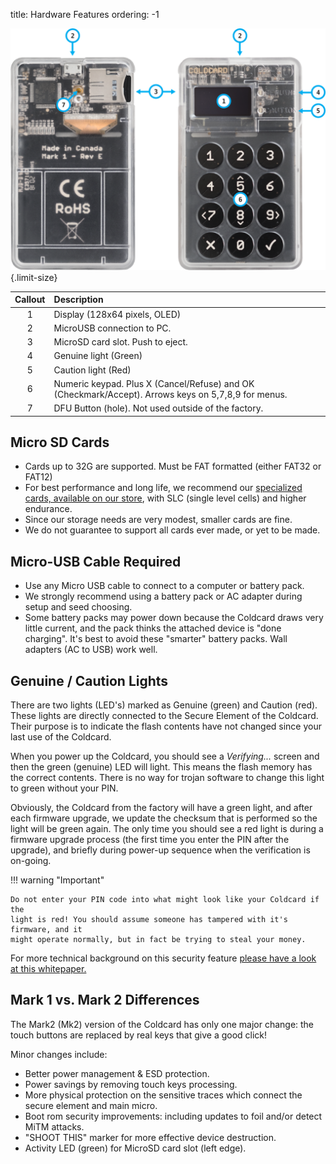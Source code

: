 title: Hardware Features
ordering: -1

![Callouts Diagram](img/coldcard-callouts-diagram.png){.limit-size}

| Callout | Description
|:-------:|:-----------------
1 | Display (128x64 pixels, OLED)
2 | MicroUSB connection to PC.
3 | MicroSD card slot. Push to eject.
4 | Genuine light (Green)
5 | Caution light (Red)
6 | Numeric keypad. Plus X (Cancel/Refuse) and OK (Checkmark/Accept). Arrows keys on 5,7,8,9 for menus.
7 | DFU Button (hole). Not used outside of the factory.


## Micro SD Cards

- Cards up to 32G are supported. Must be FAT formatted (either FAT32 or FAT12)
- For best performance and long life, we recommend our 
  [specialized cards, available on our store](https://store.coinkite.com/store/ckcc), with SLC
  (single level cells) and higher endurance.
- Since our storage needs are very modest, smaller cards are fine.
- We do not guarantee to support all cards ever made, or yet to be made.


## Micro-USB Cable Required

- Use any Micro USB cable to connect to a computer or battery pack.
- We strongly recommend using a battery pack or AC adapter during setup and seed choosing.
- Some battery packs may power down because the Coldcard draws very
  little current, and the pack thinks the attached device is "done charging". It's
  best to avoid these "smarter" battery packs. Wall adapters (AC to USB) work well.


## Genuine / Caution Lights

There are two lights (LED's) marked as Genuine (green) and Caution (red). These lights
are directly connected to the Secure Element of the Coldcard. Their purpose is to
indicate the flash contents have not changed since your last use of the Coldcard.

When you power up the Coldcard, you should see a _Verifying..._ screen and then the
green (genuine) LED will light. This means the flash memory has the correct contents.
There is no way for trojan software to change this light to green without your PIN.

Obviously, the Coldcard from the factory will have a green light,
and after each firmware upgrade, we update the checksum that is
performed so the light will be green again.  The only time you
should see a red light is during a firmware upgrade process (the
first time you enter the PIN after the upgrade), and briefly during
power-up sequence when the verification is on-going.

!!! warning "Important"

    Do not enter your PIN code into what might look like your Coldcard if the
    light is red! You should assume someone has tampered with it's firmware, and it
    might operate normally, but in fact be trying to steal your money.

For more technical background on this security feature
[please have a look at this whitepaper.]({{DOCS}}/pin-entry.md)

## Mark 1 vs. Mark 2 Differences

The Mark2 (Mk2) version of the Coldcard has only one major change: the touch
buttons are replaced by real keys that give a good click!

Minor changes include:

- Better power management & ESD protection.
- Power savings by removing touch keys processing.
- More physical protection on the sensitive traces which connect the secure
  element and main micro.
- Boot rom security improvements: including updates to foil and/or detect MiTM attacks.
- "SHOOT THIS" marker for more effective device destruction.
- Activity LED (green) for MicroSD card slot (left edge).

